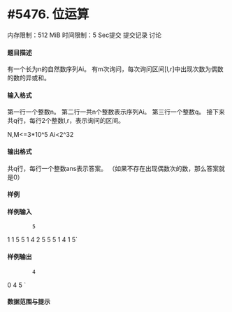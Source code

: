 
# #5476. 位运算
内存限制：512 MiB 时间限制：5 Sec提交 提交记录 讨论
#### 题目描述
有一个长为n的自然数序列Ai。
有m次询问，每次询问区间[l,r]中出现次数为偶数的数的异或和。


#### 输入格式
第一行一个整数n。
第二行一共n个整数表示序列Ai。
第三行一个整数q。
接下来共q行，每行2个整数l,r，表示询问的区间。


N,M<=3*10^5
Ai<2^32



#### 输出格式
共q行，每行一个整数ans表示答案。
（如果不存在出现偶数次的数，那么答案就是0）


#### 样例

#### 样例输入

			5 
1 1 5 5 1 
4 
2 5 
5 5
1 4
1 5`
#### 样例输出

			4
0
4
5
`
#### 数据范围与提示

